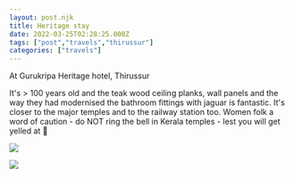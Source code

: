 ```yaml
---
layout: post.njk
title: Heritage stay
date: 2022-03-25T02:28:25.000Z
tags: ["post","travels","thirussur"]
categories: ["travels"]
---
```


At Gurukripa Heritage hotel, Thirussur

It's > 100 years old and the teak wood ceiling planks, wall panels and the way they had modernised the bathroom fittings with jaguar is fantastic. It's closer to the major temples and to the railway station too. Women folk a word of caution - do NOT ring the bell in Kerala temples - lest you will get yelled at 📢

![](/assets/images/heritage-stay-8d04bc9e.jpg)

![](/assets/images/heritage-stay-fc5db13e.jpg)